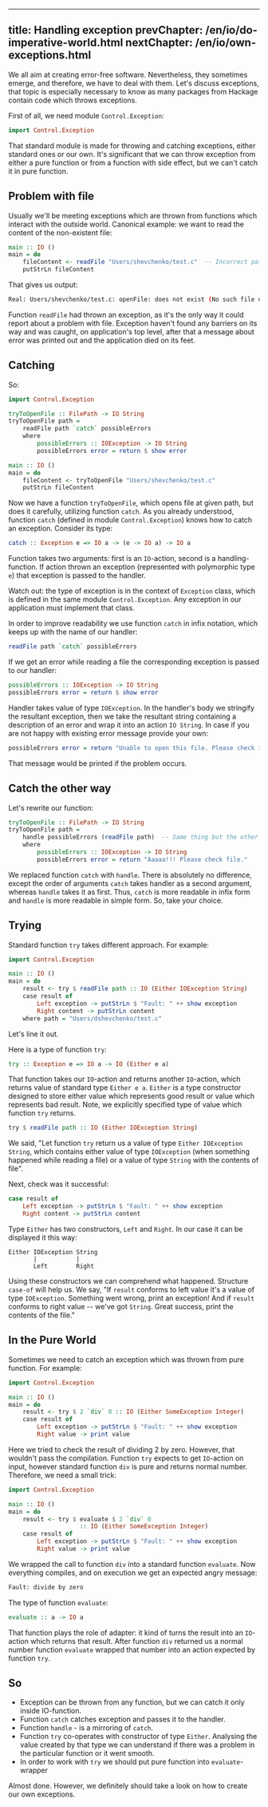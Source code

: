 ----
title: Handling exception
prevChapter: /en/io/do-imperative-world.html
nextChapter: /en/io/own-exceptions.html
----

We all aim at creating error-free software. Nevertheless, they sometimes emerge, and therefore, we have to deal with them. Let's discuss exceptions, that topic is especially necessary to know as many packages from Hackage contain code which throws exceptions.

First of all, we need module `Control.Exception`:

```haskell
import Control.Exception
```

That standard module is made for throwing and catching exceptions, either standard ones or our own. It's significant that we can throw exception from either a pure function or from a function with side effect, but we can't catch it in pure function.

## Problem with file

Usually we'll be meeting exceptions which are thrown from functions which interact with the outside world. Canonical example: we want to read the content of the non-existent file:

```haskell
main :: IO ()
main = do
    fileContent <- readFile "Users/shevchenko/test.c"  -- Incorrect path...
    putStrLn fileContent
```

That gives us output:

```bash
Real: Users/shevchenko/test.c: openFile: does not exist (No such file or directory)
```

Function `readFile` had thrown an exception, as it's the only way it could report about a problem with file. Exception haven't found any barriers on its way and was caught, on application's top level, after that a message about error was printed out and the application died on its feet.

## Catching

So:

```haskell
import Control.Exception 

tryToOpenFile :: FilePath -> IO String
tryToOpenFile path =
    readFile path `catch` possibleErrors
    where
        possibleErrors :: IOException -> IO String
        possibleErrors error = return $ show error

main :: IO ()
main = do
    fileContent <- tryToOpenFile "Users/shevchenko/test.c"
    putStrLn fileContent
```

Now we have a function `tryToOpenFile`, which opens file at given path, but does it carefully, utilizing function `catch`. As you already understood, function `catch` (defined in module `Control.Exception`) knows how to catch an exception. Consider its type:

```haskell
catch :: Exception e => IO a -> (e -> IO a) -> IO a
```

Function takes two arguments: first is an `IO`-action, second is a handling-function. If action thrown an exception (represented with polymorphic type `e`) that exception is passed to the handler.

Watch out: the type of exception is in the context of `Exception` class, which is defined in the same module `Control.Exception`. Any exception in our application must implement that class.

In order to improve readability we use function `catch` in infix notation, which keeps up with the name of our handler:

```haskell
readFile path `catch` possibleErrors
```

If we get an error while reading a file the corresponding exception is passed to our handler:

```haskell
possibleErrors :: IOException -> IO String
possibleErrors error = return $ show error
```

Handler takes value of type `IOException`. In the handler's body we stringify the resultant exception, then we take the resultant string containing a description of an error and wrap it into an action `IO String`. In case if you are not happy with existing error message provide your own:

```haskell
possibleErrors error = return "Unable to open this file. Please check it."
```

That message would be printed if the problem occurs.

## Catch the other way

Let's rewrite our function:

```haskell
tryToOpenFile :: FilePath -> IO String
tryToOpenFile path =
    handle possibleErrors (readFile path)  -- Same thing but the other way.
    where
        possibleErrors :: IOException -> IO String
        possibleErrors error = return "Aaaaa!!! Please check file."
```

We replaced function `catch` with `handle`. There is absolutely no difference, except the order of arguments `catch` takes handler as a second argument, whereas `handle` takes it as first. Thus, `catch` is more readable in infix form and `handle` is more readable in simple form. So, take your choice.

## Trying

Standard function `try` takes different approach. For example:

```haskell
import Control.Exception

main :: IO ()
main = do
    result <- try $ readFile path :: IO (Either IOException String)
    case result of
        Left exception -> putStrLn $ "Fault: " ++ show exception
        Right content -> putStrLn content
    where path = "Users/dshevchenko/test.c"
```

Let's line it out.

Here is a type of function `try`:

```haskell
try :: Exception e => IO a -> IO (Either e a)
```

That function takes our `IO`-action and returns another `IO`-action, which returns value of standard type `Either e a`. `Either` is a type constructor designed to store either value which represents good result or value which represents bad result. Note, we explicitly specified type of value which function `try` returns.

```haskell
try $ readFile path :: IO (Either IOException String)
```

We said, "Let function `try` return us a value of type `Either IOException String`, which contains either value of type `IOException` (when something happened while reading a file) or a value of type `String` with the contents of file".

Next, check was it successful:

```haskell
case result of
    Left exception -> putStrLn $ "Fault: " ++ show exception
    Right content -> putStrLn content
```

Type `Either` has two constructors, `Left` and `Right`. In our case it can be displayed it this way:

    Either IOException String
           |           |
           Left        Right

Using these constructors we can comprehend what happened. Structure `case-of` will help us. We say, "If `result` conforms to left value it's a value of type `IOException`. Something went wrong, print an exception! And if `result` conforms to right value -- we've got `String`. Great success, print the contents of the file."

## In the Pure World

Sometimes we need to catch an exception which was thrown from pure function. For example:

```haskell
import Control.Exception

main :: IO ()
main = do
    result <- try $ 2 `div` 0 :: IO (Either SomeException Integer)
    case result of
        Left exception -> putStrLn $ "Fault: " ++ show exception
        Right value -> print value
```

Here we tried to check the result of dividing 2 by zero. However, that wouldn't pass the compilation. Function `try` expects to get `IO`-action on input, however standard function `div` is pure and returns normal number. Therefore, we need a small trick:

```haskell
import Control.Exception

main :: IO ()
main = do
    result <- try $ evaluate $ 2 `div` 0
                    :: IO (Either SomeException Integer)
    case result of
        Left exception -> putStrLn $ "Fault: " ++ show exception
        Right value -> print value
```

We wrapped the call to function `div` into a standard function `evaluate`. Now everything compiles, and on execution we get an expected angry message:

```bash
Fault: divide by zero
```

The type of function `evaluate`:

```haskell
evaluate :: a -> IO a
```

That function plays the role of adapter: it kind of turns the result into an `IO`-action which returns that result. After function `div` returned us a normal number function `evaluate` wrapped that number into an action expected by function `try`.

## So

* Exception can be thrown from any function, but we can catch it only inside IO-function.
* Function `catch` catches exception and passes it to the handler.
* Function `handle` - is a mirroring of `catch`.
* Function `try` co-operates with constructor of type `Either`. Analysing the value created by that type we can understand if there was a problem in the particular function or it went smooth.
* In order to work with `try` we should put pure function into `evaluate`-wrapper

Almost done. However, we definitely should take a look on how to create our own exceptions.
